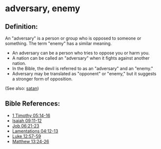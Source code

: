 # adversary, enemy #

## Definition: ##

An "adversary" is a person or group who is opposed to someone or something. The term "enemy" has a similar meaning.

 * An adversary can be a person who tries to oppose you or harm you. 
 * A nation can be called an "adversary" when it fights against another nation.
 * In the Bible, the devil is referred to as an "adversary" and an "enemy."
 * Adversary may be translated as "opponent" or "enemy," but it suggests a stronger form of opposition.

(See also: [satan](../kt/satan.md))

## Bible References: ##

* [1 Timothy 05:14-16](https://door43.org/en/bible/notes/1ti/05/14)
* [Isaiah 09:11-12](https://door43.org/en/bible/notes/isa/09/11)
* [Job 06:21-23](https://door43.org/en/bible/notes/job/06/21)
* [Lamentations 04:12-13](https://door43.org/en/bible/notes/lam/04/12)
* [Luke 12:57-59](https://door43.org/en/bible/notes/luk/12/57)
* [Matthew 13:24-26](https://door43.org/en/bible/notes/mat/13/24)

